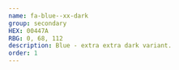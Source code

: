 ```yaml
---
name: fa-blue--xx-dark
group: secondary
HEX: 00447A
RBG: 0, 68, 112
description: Blue - extra extra dark variant.
order: 1
---
```

